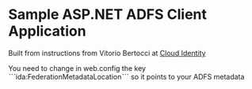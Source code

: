﻿# Sample ASP.NET ADFS Client Application

Built from instructions from Vitorio Bertocci at [Cloud Identity](http://www.cloudidentity.com/blog/2014/02/12/use-the-on-premises-organizational-authentication-option-adfs-with-asp-net-in-visual-studio-2013/)

You need to change in web.config the key ˋˋˋida:FederationMetadataLocationˋˋˋ so it points to your ADFS metadata

